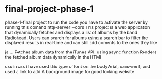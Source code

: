 # final-project-phase-1
phase-1-final project
to run the code you have to activate the server by running this comand http-server --cors 
This project is a web application that dynamically fetches and displays a list of albums by the band Radiohead. Users can search for albums using a search bar to filter the displayed results in real-time and can still add coments to the ones they like

js....
Fetches album data from the iTunes API: using async function
Renders the fetched album data dynamically in the HTMl


css
in css i have used this type of font on the body  Arial, sans-serif;
and used a link to add A background image for good looking website
